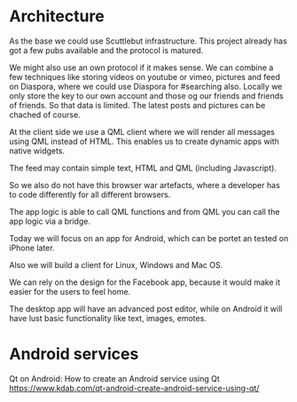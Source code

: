 # Architecture

As the base we could use Scuttlebut infrastructure. This project already has got a few pubs available and the protocol is matured.

We might also use an own protocol if it makes sense.
We can combine a few techniques like storing videos on youtube or vimeo, pictures and feed on Diaspora, where we could use Diaspora for #searching also.
Locally we only store the key to our own account and those og our friends and friends of friends. So that data is limited. The latest posts and pictures can be chached of course. 

At the client side we use a QML client where we will render all messages using QML instead of HTML. This enables us to create dynamic apps with native widgets.

The feed may contain simple text, HTML and QML (including Javascript).

So we also do not have this browser war artefacts, where a developer has to code differently for all different browsers.

The app logic is able to call QML functions and from QML you can call the app logic via a bridge.

Today we will focus on an app for Android, which can be portet an tested on iPhone later.

Also we will build a client for Linux, Windows and Mac OS.

We can rely on the design for the Facebook app, because it would make it easier for the users to feel home.

The desktop app will have an advanced post editor, while on Android it will have lust basic functionality like text, images, emotes.



# Android services
Qt on Android: How to create an Android service using Qt
https://www.kdab.com/qt-android-create-android-service-using-qt/
